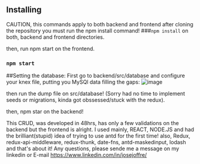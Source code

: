

## Installing
CAUTION, this commands apply to both backend and frontend
after cloning the repository you must run the npm install command!
###`npm install`
on both, backend and frontend directories.

then, run npm start on the frontend.
### `npm start`


##Setting the database:
First go to backend/src/database and configure your knex file, putting you MySQl data filling the gaps: ![image](https://user-images.githubusercontent.com/67656683/124189425-0e506a00-da97-11eb-8842-bd274c760a7f.png)

then run the dump file on src/database!
(Sorry had no time to implement seeds or migrations, kinda got obssessed/stuck with the redux).

then, npm star on the backend!

This CRUD, was developed in 48hrs, has only a few validations on the backend but the frontend is alright.
I used mainly, REACT, NODE.JS and had the brilliant(stupid) idea of trying to use antd for the first time!
also, Redux, redux-api-middleware, redux-thunk, date-fns, antd-maskedinput, lodash and that's about it! Any questions, please sende me a message on my linkedin or E-mail
https://www.linkedin.com/in/josejoffre/
 








